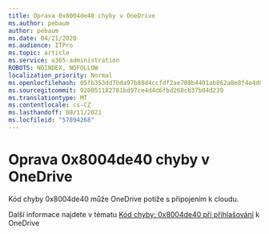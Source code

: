 ```yaml
---
title: Oprava 0x8004de40 chyby v OneDrive
ms.author: pebaum
author: pebaum
ms.date: 04/21/2020
ms.audience: ITPro
ms.topic: article
ms.service: o365-administration
ROBOTS: NOINDEX, NOFOLLOW
localization_priority: Normal
ms.openlocfilehash: 05fb353dd7bda97b88d4ccfdf2ae708b4401ab862a8e8f4e4d0246b75011cad0
ms.sourcegitcommit: 920051182781bd97ce4d4d6fbd268cb37b84d239
ms.translationtype: MT
ms.contentlocale: cs-CZ
ms.lasthandoff: 08/11/2021
ms.locfileid: "57894268"
---
```

# <a name="fix-0x8004de40-error-in-onedrive"></a>Oprava 0x8004de40 chyby v OneDrive

Kód chyby 0x8004de40 může OneDrive potíže s připojením k cloudu. 

Další informace najdete v tématu [Kód chyby: 0x8004de40 při přihlašování](https://docs.microsoft.com/sharepoint/troubleshoot/administration/error-0x8004de40-in-onedrive) k OneDrive